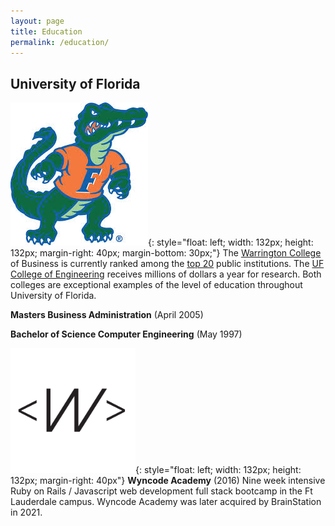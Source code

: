 ```yaml
---
layout: page
title: Education
permalink: /education/
---
```


## University of Florida
![Florida Gator](/assets/fla_gator.jpeg){: style="float: left; width: 132px; height: 132px; margin-right: 40px; margin-bottom: 30px;"}
The [Warrington College](https://warrington.ufl.edu/) of Business is currently ranked among the [top 20](https://news.warrington.ufl.edu/rankings/) public institutions. The [UF College of Engineering](https://www.eng.ufl.edu/) receives millions of dollars a year for research. Both colleges are exceptional examples of the level of education throughout University of Florida.

**Masters Business Administration** (April 2005)

**Bachelor of Science Computer Engineering** (May 1997)

![Wyncode Academy](/assets/wyncode-logo.png){: style="float: left; width: 132px; height: 132px; margin-right: 40px"}
**Wyncode Academy** (2016) Nine week intensive Ruby on Rails / Javascript web development full stack bootcamp in the Ft Lauderdale campus. Wyncode Academy was later acquired by BrainStation in 2021.


